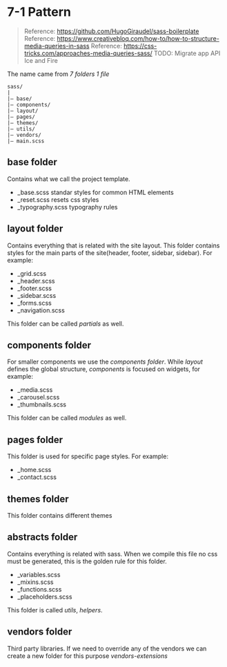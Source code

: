 # 7-1 Pattern

> Reference: https://github.com/HugoGiraudel/sass-boilerplate
> Reference: https://www.creativebloq.com/how-to/how-to-structure-media-queries-in-sass
> Reference: https://css-tricks.com/approaches-media-queries-sass/
> TODO: Migrate app API Ice and Fire

The name came from _7 folders 1 file_ 

```
sass/
|
|– base/
|– components/
|– layout/
|– pages/
|– themes/
|– utils/
|– vendors/
|– main.scss 
```

## base folder

Contains what we call the project template. 

* _base.scss standar styles for common HTML elements
* _reset.scss resets css styles
* _typography.scss typography rules

## layout folder

Contains everything that is related with the site layout. This folder contains styles for the main parts of the site(header, footer, sidebar, sidebar). For example:

* _grid.scss
* _header.scss
* _footer.scss
* _sidebar.scss
* _forms.scss
* _navigation.scss

This folder can be called _partials_ as well.

## components folder

For smaller components we use the _components folder_. While _layout_ defines the global structure, _components_ is focused on widgets, for example:

* _media.scss
* _carousel.scss
* _thumbnails.scss

This folder can be called _modules_ as well.

## pages folder

This folder is used for specific page styles. For example:

* _home.scss
* _contact.scss

## themes folder

This folder contains different themes

## abstracts folder

Contains everything is related with sass. When we compile this file no css must be generated, this is the golden rule for this folder.

* _variables.scss
* _mixins.scss
* _functions.scss
* _placeholders.scss

This folder is called _utils_, _helpers_.

## vendors folder

Third party libraries. If we need to override any of the vendors we can create a new folder for this purpose _vendors-extensions_ 

